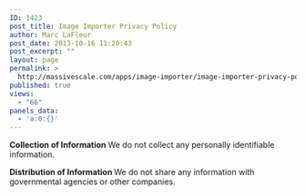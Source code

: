 ```yaml
---
ID: 1423
post_title: Image Importer Privacy Policy
author: Marc LaFleur
post_date: 2013-10-16 11:20:43
post_excerpt: ""
layout: page
permalink: >
  http://massivescale.com/apps/image-importer/image-importer-privacy-policy/
published: true
views:
  - "66"
panels_data:
  - 'a:0:{}'
---
```

<strong>Collection of Information
</strong>We do not collect any personally identifiable information.

<strong>Distribution of Information
</strong>We do not share any information with governmental agencies or other companies.